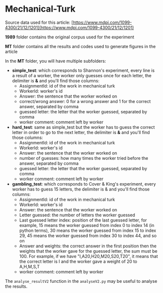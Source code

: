 # Mechanical-Turk

Source data used for this article: [https://www.mdpi.com/1099-4300/21/12/1201](https://www.mdpi.com/1099-4300/21/12/1201)

**1989** folder contains the original corpus used for the experiment

**MT** folder contains all the results and codes used to generate figures in the article

In the **MT** folder, you will have multiple subfolders:
- **simple_test**: which corresponds to Shannon's experiment, every line is a result of a worker, the worker only guesses once for each letter, the delimiter is **&** and you'll find those columns:
    - AssignmentId: id of the work in mechanical turk
    - WorkerId: worker's id
    - Answer: the sentence that the worker worked on
    - correct/wrong answer: 0 for a wrong answer and 1 for the correct answer, separated by comma
    - guessed letter: the letter that the worker guessed, separated by comma
    - worker comment: comment left by worker
- **hard_test**: same as simple_test but the worker has to guess the correct letter in order to go to the next letter, the delimiter is **&** and you'll find those columns:
    - AssignmentId: id of the work in mechanical turk
    - WorkerId: worker's id
    - Answer: the sentence that the worker worked on
    - number of guesses: how many times the worker tried before the answer, separated by comma
    - guessed letter: the letter that the worker guessed, separated by comma
    - worker comment: comment left by worker
- **gambling_test**: which corresponds to Cover & King's experiment, every worker has to guess 15 letters, the delimiter is & and you'll find those columns:
    - AssignmentId: id of the work in mechanical turk
    - WorkerId: worker's id
    - Answer: the sentence that the worker worked on
    - Letter guessed: the number of letters the worker guessed
    - Last guessed letter index: position of the last guessed letter, for example, 15 means the worker guessed from index 0 to index 14 (in python terms), 30 means the worker guessed from index 15 to index 29, 45 means the worker guessed from index 30 to index 44, and so on
    - Answer and weights: the correct answer in the first position then the weights that the worker gave for the guessed letter, the sum must be 100. For example, if we have "I,A20,H20,M20,S20,T20", it means that the correct letter is I and the worker gave a weight of 20 to A,H,M,S,T
    - worker comment: comment left by worker

The `analyse_resultV2` function in the `analyseV2.py` may be useful to analyse the results.
